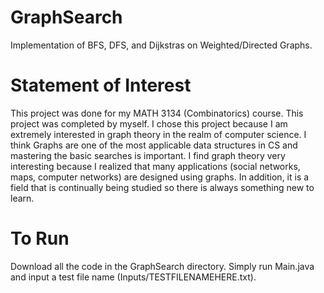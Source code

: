 # GraphSearch
Implementation of BFS, DFS, and Dijkstras on Weighted/Directed Graphs.

# Statement of Interest
This project was done for my MATH 3134 (Combinatorics) course. This project was completed by myself. I chose this project because I am extremely interested in graph theory in the realm of computer science. I think Graphs are one of the most applicable data structures in CS and mastering the basic searches is important. I find graph theory very interesting because I realized that many applications (social networks, maps, computer networks) are designed using graphs. In addition, it is a field that is continually being studied so there is always something new to learn.

# To Run
Download all the code in the GraphSearch directory. Simply run Main.java and input a test file name (Inputs/TESTFILENAMEHERE.txt).
